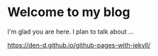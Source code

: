 # Welcome to my blog

I'm glad you are here. I plan to talk about ...

https://den-d.github.io/github-pages-with-jekyll/
